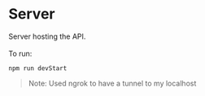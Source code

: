 # Server

Server hosting the API. <br><br>
To run:

```
npm run devStart
```

> Note: Used ngrok to have a tunnel to my localhost

